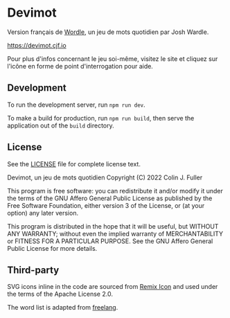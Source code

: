 # Devimot
Version français de [Wordle](https://www.powerlanguage.co.uk/wordle/), un jeu de mots quotidien par Josh Wardle.

https://devimot.cjf.io

Pour plus d'infos concernant le jeu soi-même, visitez le site et cliquez sur l'icône en forme de point d'interrogation pour aide.

## Development

To run the development server, run `npm run dev`.

To make a build for production, run `npm run build`, then serve the application out of the `build` directory.

## License

See the [LICENSE](https://github.com/cjfuller/devimot/blob/main/LICENSE) file for complete license text.

Devimot, un jeu de mots quotidien
Copyright (C) 2022 Colin J. Fuller

This program is free software: you can redistribute it and/or modify
it under the terms of the GNU Affero General Public License as published
by the Free Software Foundation, either version 3 of the License, or
(at your option) any later version.

This program is distributed in the hope that it will be useful,
but WITHOUT ANY WARRANTY; without even the implied warranty of
MERCHANTABILITY or FITNESS FOR A PARTICULAR PURPOSE.  See the
GNU Affero General Public License for more details.

## Third-party

SVG icons inline in the code are sourced from [Remix Icon](https://remixicon.com/) and used under the terms of the Apache License 2.0.

The word list is adapted from [freelang](https://www.freelang.com/dictionnaire/dic-francais.php).
